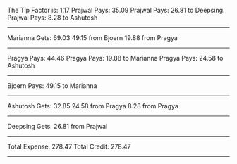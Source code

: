 The Tip Factor is:  1.17
Prajwal Pays:  35.09
Prajwal Pays: 26.81 to Deepsing.
Prajwal Pays:  8.28 to Ashutosh
*****
Marianna  Gets:  69.03
49.15 from Bjoern
19.88  from Pragya
*****
Pragya Pays:  44.46
Pragya Pays:  19.88 to Marianna
Pragya Pays:  24.58 to Ashutosh
*****
Bjoern Pays:  49.15  to Marianna
*****
Ashutosh Gets:  32.85
24.58 from Pragya
8.28 from Pragya
*****
Deepsing Gets:  26.81  from Prajwal
******************************
Total Expense:  278.47
Total Credit:  278.47
******************************
